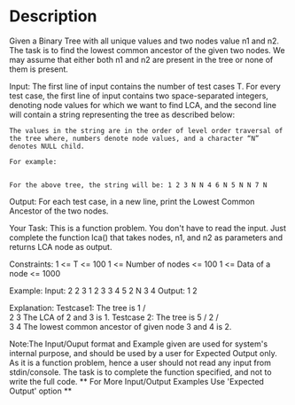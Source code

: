 # Description



Given a Binary Tree with all unique values and two nodes value n1 and n2. The task is to find the lowest common ancestor of the given two nodes. We may assume that either both n1 and n2 are present in the tree or none of them is present. 

Input:
The first line of input contains the number of test cases T. For every test case, the first line of input contains two space-separated integers, denoting node values for which we want to find LCA,  and the second line will contain a string representing the tree as described below: 

    The values in the string are in the order of level order traversal of the tree where, numbers denote node values, and a character “N” denotes NULL child.

    For example:

     
    For the above tree, the string will be: 1 2 3 N N 4 6 N 5 N N 7 N

Output:
For each test case, in a new line, print the Lowest Common Ancestor of the two nodes.

Your Task:
This is a function problem. You don't have to read the input. Just complete the function lca() that takes nodes, n1, and n2 as parameters and returns LCA node as output.

Constraints:
1 <= T <= 100
1 <= Number of nodes <= 100
1 <= Data of a node <= 1000

Example:
Input:
2
2 3
1 2 3
3 4
5 2 N 3 4
Output:
1
2

Explanation:
Testcase1: The tree is
        1
     /      \
   2        3
The LCA of 2 and 3 is 1.
Testcase 2: The tree is
          5
        /
      2
     /   \
   3     4
The lowest common ancestor of given node 3 and 4 is 2.

Note:The Input/Ouput format and Example given are used for system's internal purpose, and should be used by a user for Expected Output only. As it is a function problem, hence a user should not read any input from stdin/console. The task is to complete the function specified, and not to write the full code.
** For More Input/Output Examples Use 'Expected Output' option **
